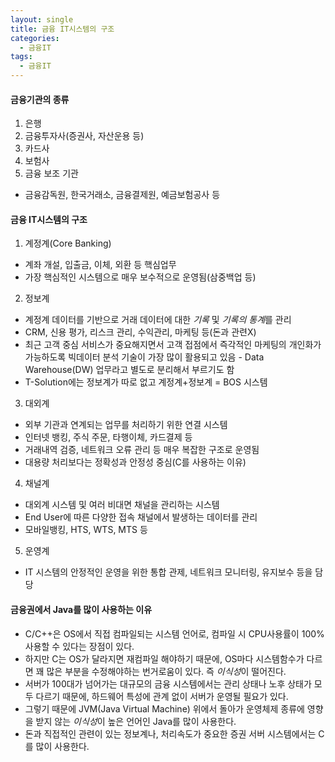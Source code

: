 ```yaml
---
layout: single
title: 금융 IT시스템의 구조
categories:
  - 금융IT
tags:
  - 금융IT
---
```


#### 금융기관의 종류
1. 은행
2. 금융투자사(증권사, 자산운용 등)
3. 카드사
4. 보험사
5. 금융 보조 기관
 - 금융감독원, 한국거래소, 금융결제원, 예금보험공사 등

#### 금융 IT시스템의 구조
1. 계정계(Core Banking)
- 계좌 개설, 입출금, 이체, 외환 등 핵심업무
- 가장 핵심적인 시스템으로 매우 보수적으로 운영됨(삼중백업 등)

2. 정보계
- 계정계 데이터를 기반으로 거래 데이터에 대한 *기록* 및 *기록의 통계*를 관리
- CRM, 신용 평가, 리스크 관리, 수익관리, 마케팅 등(돈과 관련X)
- 최근 고객 중심 서비스가 중요해지면서 고객 접점에서 즉각적인 마케팅의 개인화가 가능하도록 빅데이터 분석 기술이 가장 많이 활용되고 있음 - Data Warehouse(DW) 업무라고 별도로 분리해서 부르기도 함
- T-Solution에는 정보계가 따로 없고 계정계+정보계 = BOS 시스템

3. 대외계
- 외부 기관과 연계되는 업무를 처리하기 위한 연결 시스템
- 인터넷 뱅킹, 주식 주문, 타행이체, 카드결제 등
- 거래내역 검증, 네트워크 오류 관리 등 매우 복잡한 구조로 운영됨
- 대용량 처리보다는 정확성과 안정성 중심(C를 사용하는 이유)

4. 채널계
- 대외계 시스템 및 여러 비대면 채널을 관리하는 시스템
- End User에 따른 다양한 접속 채널에서 발생하는 데이터를 관리
- 모바일뱅킹, HTS, WTS, MTS 등

5. 운영계
- IT 시스템의 안정적인 운영을 위한 통합 관제, 네트워크 모니터링, 유지보수 등을 담당

#### 금융권에서 Java를 많이 사용하는 이유
- C/C++은 OS에서 직접 컴파일되는 시스템 언어로, 컴파일 시 CPU사용률이 100% 사용할 수 있다는 장점이 있다.
- 하지만 C는 OS가 달라지면 재컴파일 해야하기 때문에, OS마다 시스템함수가 다르면 꽤 많은 부분을 수정해야하는 번거로움이 있다. 즉 *이식성*이 떨어진다.
- 서버가 100대가 넘어가는 대규모의 금융 시스템에서는 관리 상태나 노후 상태가 모두 다르기 때문에, 하드웨어 특성에 관계 없이 서버가 운영될 필요가 있다. 
- 그렇기 때문에 JVM(Java Virtual Machine) 위에서 돌아가 운영체제 종류에 영향을 받지 않는 *이식성*이 높은 언어인 Java를 많이 사용한다.
- 돈과 직접적인 관련이 있는 정보계나, 처리속도가 중요한 증권 서버 시스템에서는 C를 많이 사용한다.
